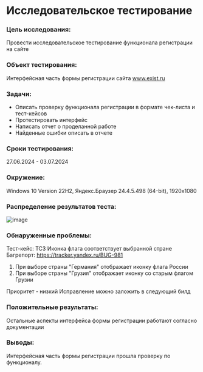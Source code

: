 # Исследовательское тестирование	

### Цель исследования:	
Провести исследовательское тестирование функционала регистрации на сайте

### Объект тестирования:	
Интерфейсная часть формы регистрации сайта www.exist.ru

### Задачи:	
- Описать проверку функционала регистрации в формате чек-листа и тест-кейсов
- Протестировать интерфейс
- Написать отчет о проделанной работе
- Найденные ошибки описать в отчете
   
### Сроки тестирования:
27.06.2024 - 03.07.2024

### Окружение:	
Windows 10 Version 22H2, Яндекс.Браузер 24.4.5.498 (64-bit), 1920х1080

### Распределение результатов теста:
![image](https://github.com/koroleva-qa/portfolio/assets/174460709/952492c0-b5da-45bf-996c-8000aedf4b26)

### Обнаруженные проблемы:	
Тест-кейс: TC3 Иконка флага соответствует выбранной стране
Багрепорт: https://tracker.yandex.ru/BUG-981

1. При выборе страны "Германия" отображает иконку флага России
2. При выборе страны "Грузия" отображает иконку со старым флагом Грузии

Приоритет - низкий
Исправление можно заложить в следующий билд

### Положительные результаты:	
Остальные аспекты интерфейса формы регистрации работают согласно документации

### Выводы:	
Интерфейсная часть формы регистрации прошла проверку по функционалу.
